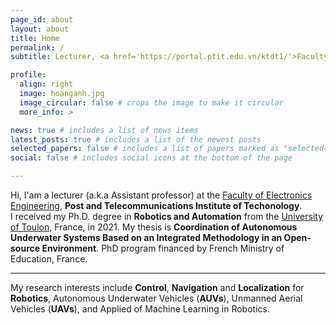 ```yaml
---
page_id: about
layout: about
title: Home
permalink: /
subtitle: Lecturer, <a href='https://portal.ptit.edu.vn/ktdt1/'>Faculty of Electronics Engineering 1</a>, Post and Telecommunications Institute of Techonology (PTIT)<br>Km10, Nguyen Trai road, HaDong, Hanoi, Vietnam <br>anhph [at] ptit.edu.vn 

profile:
  align: right
  image: hoanganh.jpg
  image_circular: false # crops the image to make it circular
  more_info: >

news: true # includes a list of news items
latest_posts: true # includes a list of the newest posts
selected_papers: false # includes a list of papers marked as "selected={true}"
social: false # includes social icons at the bottom of the page

---
```


Hi, I'am a lecturer (a.k.a Assistant professor) at the [Faculty of Electronics Engineering](https://portal.ptit.edu.vn/ktdt1/), **Post and Telecommunications Institute of Techonology**.<br> 
I received my Ph.D. degree in **Robotics and Automation** from the [University of Toulon](https://ed548.univ-tln.fr/en/home/), France, in 2021. My thesis is **Coordination of Autonomous Underwater Systems Based on an Integrated Methodology in an Open-source Environment**. PhD program financed by French Ministry of Education, France.<br>

---

My research interests include **Control**, **Navigation** and **Localization** for **Robotics**, Autonomous Underwater Vehicles (**AUVs**), Unmanned Aerial Vehicles (**UAVs**), and Applied of Machine Learning in Robotics.
